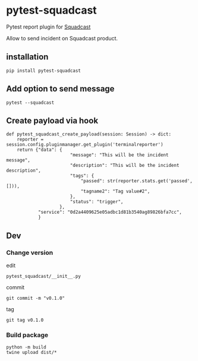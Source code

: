 # pytest-squadcast

Pytest report plugin for [Squadcast](https://www.squadcast.com/)

Allow to send incident on Squadcast product.

## installation

    pip install pytest-squadcast

## Add option to send message

    pytest --squadcast

## Create payload via hook

    def pytest_squadcast_create_payload(session: Session) -> dict:
        reporter = session.config.pluginmanager.get_plugin('terminalreporter')
        return {"data": {
                            "message": "This will be the incident message",
                            "description": "This will be the incident description",
                            "tags": {
                                "passed": str(reporter.stats.get('passed', [])),
                                "tagname2": "Tag value#2",
                            },
                            "status": "trigger",
                        },
                "service": "0d2a4409625e05adbc1d81b3540ag89826bfa7cc",
                }


## Dev

### Change version

edit

    pytest_squadcast/__init__.py

commit

    git commit -m "v0.1.0"

tag

    git tag v0.1.0

### Build package

    python -m build
    twine upload dist/*
